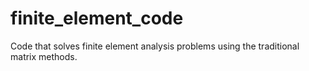 # finite_element_code
Code that solves finite element analysis problems using the traditional matrix methods.
